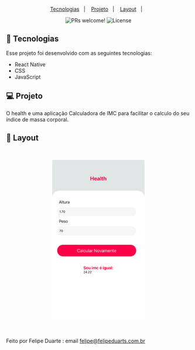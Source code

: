 
<p align="center">
  <a href="#-tecnologias">Tecnologias</a>&nbsp;&nbsp;&nbsp;|&nbsp;&nbsp;&nbsp;
  <a href="#-projeto">Projeto</a>&nbsp;&nbsp;&nbsp;|&nbsp;&nbsp;&nbsp;
  <a href="#-layout">Layout</a>&nbsp;&nbsp;&nbsp;|&nbsp;&nbsp;&nbsp;
  
</p>

<p align="center">
 <img src="https://img.shields.io/static/v1?label=PRs&message=welcome&color=49AA26&labelColor=000000" alt="PRs welcome!" />

  <img alt="License" src="https://img.shields.io/static/v1?label=license&message=MIT&color=49AA26&labelColor=000000">
</p>



## 🚀 Tecnologias

Esse projeto foi desenvolvido com as seguintes tecnologias:

- React Native
- CSS
- JavaScript


## 💻 Projeto

O health e uma aplicação Calculadora de IMC para facilitar o  calculo do seu índice de massa corporal.

## 🔖 Layout

<br>
 <p align="center">
  <img alt="App health" src="https://github.com/felipeduartedeveloper/AppHealth/blob/main/IMG_0454.PNG" width="50%">
</p>
<br>


Feito por Felipe Duarte : email felipe@felipeduarts.com.br

